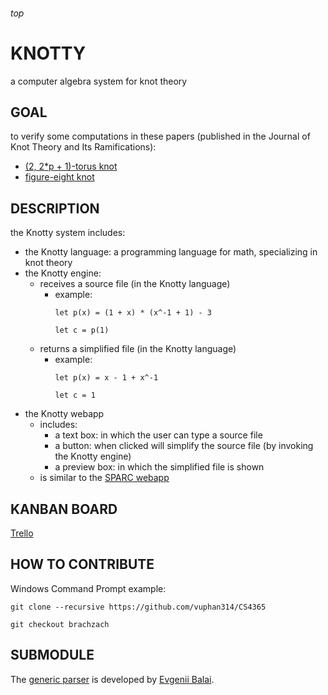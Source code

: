 <h6>top

# KNOTTY
a computer algebra system for knot theory

## GOAL
to verify some computations in these papers (published in the Journal of Knot Theory and Its Ramifications):
- [(2, 2*p + 1)-torus knot][paperTorus]
- [figure-eight knot][paperFigure8]

## DESCRIPTION
the Knotty system includes:
- the Knotty language: a programming language for math, specializing in knot theory
- the Knotty engine:
	- receives a source file (in the Knotty language)
		-	example:
			```
			let p(x) = (1 + x) * (x^-1 + 1) - 3
			
			let c = p(1)
			```
	- returns a simplified file (in the Knotty language)
		-	example:
			```
			let p(x) = x - 1 + x^-1
			
			let c = 1
			```
- the Knotty webapp
	-	includes:
		- a text box: in which the user can type a source file
		- a button: when clicked will simplify the source file (by invoking the Knotty engine)
		- a preview box: in which the simplified file is shown
	-	is similar to the [SPARC webapp][sparcWeb]

## KANBAN BOARD
[Trello][trello]

## HOW TO CONTRIBUTE
Windows Command Prompt example:
```
git clone --recursive https://github.com/vuphan314/CS4365

git checkout brachzach
```

## SUBMODULE
The [generic parser][gitmodules] is developed by [Evgenii Balai][evgenii].

[paperTorus]:
http://www.math.ttu.edu/~rgelca/gs6.pdf
[paperFigure8]:
http://www.math.ttu.edu/~rgelca/jr5.pdf
[sparcWeb]:
http://ec2-52-25-88-7.us-west-2.compute.amazonaws.com/
[trello]:
https://trello.com/b/tCAfkInX
[gitmodules]:
https://github.com/vuphan314/CS4365/blob/master/.gitmodules
[evgenii]:
https://github.com/iensen
